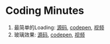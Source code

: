 # Coding Minutes

1. 最简单的Loading: [源码](./#1-simple-loading.html), [codepen](https://codepen.io/114000/pen/ExjNwee), [视频](https://www.bilibili.com/video/av90015704)
2. 玻璃效果: [源码](./#2-glass.html), [codepen](https://codepen.io/114000/pen/ZEGBWXa), [视频](https://www.bilibili.com/video/av90751628)